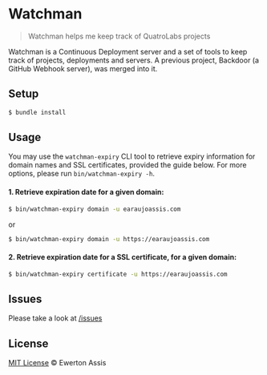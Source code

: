 # Watchman

> Watchman helps me keep track of QuatroLabs projects

Watchman is a Continuous Deployment server and a set of tools to keep track of projects,
deployments and servers. A previous project, Backdoor (a GitHub Webhook server), was merged
into it.

## Setup

```sh
$ bundle install
```

## Usage

You may use the `watchman-expiry` CLI tool to retrieve expiry information for
domain names and SSL certificates, provided the guide below. For more options, please
run `bin/watchman-expiry -h`.

#### 1. Retrieve expiration date for a given domain:

```sh
$ bin/watchman-expiry domain -u earaujoassis.com
```

or

```sh
$ bin/watchman-expiry domain -u https://earaujoassis.com
```

#### 2. Retrieve expiration date for a SSL certificate, for a given domain:

```sh
$ bin/watchman-expiry certificate -u https://earaujoassis.com
```

## Issues

Please take a look at [/issues](https://github.com/earaujoassis/watchman/issues)

## License

[MIT License](http://earaujoassis.mit-license.org/) &copy; Ewerton Assis
